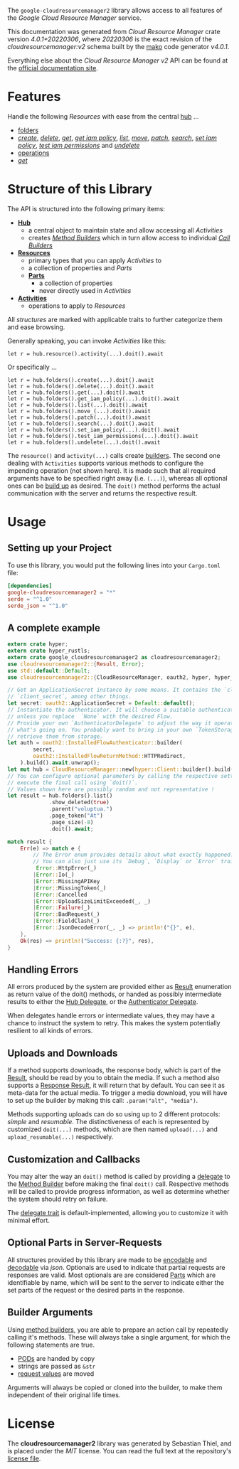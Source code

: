 <!---
DO NOT EDIT !
This file was generated automatically from 'src/generator/templates/api/README.md.mako'
DO NOT EDIT !
-->
The `google-cloudresourcemanager2` library allows access to all features of the *Google Cloud Resource Manager* service.

This documentation was generated from *Cloud Resource Manager* crate version *4.0.1+20220306*, where *20220306* is the exact revision of the *cloudresourcemanager:v2* schema built by the [mako](http://www.makotemplates.org/) code generator *v4.0.1*.

Everything else about the *Cloud Resource Manager* *v2* API can be found at the
[official documentation site](https://cloud.google.com/resource-manager).
# Features

Handle the following *Resources* with ease from the central [hub](https://docs.rs/google-cloudresourcemanager2/4.0.1+20220306/google_cloudresourcemanager2/CloudResourceManager) ... 

* [folders](https://docs.rs/google-cloudresourcemanager2/4.0.1+20220306/google_cloudresourcemanager2/api::Folder)
 * [*create*](https://docs.rs/google-cloudresourcemanager2/4.0.1+20220306/google_cloudresourcemanager2/api::FolderCreateCall), [*delete*](https://docs.rs/google-cloudresourcemanager2/4.0.1+20220306/google_cloudresourcemanager2/api::FolderDeleteCall), [*get*](https://docs.rs/google-cloudresourcemanager2/4.0.1+20220306/google_cloudresourcemanager2/api::FolderGetCall), [*get iam policy*](https://docs.rs/google-cloudresourcemanager2/4.0.1+20220306/google_cloudresourcemanager2/api::FolderGetIamPolicyCall), [*list*](https://docs.rs/google-cloudresourcemanager2/4.0.1+20220306/google_cloudresourcemanager2/api::FolderListCall), [*move*](https://docs.rs/google-cloudresourcemanager2/4.0.1+20220306/google_cloudresourcemanager2/api::FolderMoveCall), [*patch*](https://docs.rs/google-cloudresourcemanager2/4.0.1+20220306/google_cloudresourcemanager2/api::FolderPatchCall), [*search*](https://docs.rs/google-cloudresourcemanager2/4.0.1+20220306/google_cloudresourcemanager2/api::FolderSearchCall), [*set iam policy*](https://docs.rs/google-cloudresourcemanager2/4.0.1+20220306/google_cloudresourcemanager2/api::FolderSetIamPolicyCall), [*test iam permissions*](https://docs.rs/google-cloudresourcemanager2/4.0.1+20220306/google_cloudresourcemanager2/api::FolderTestIamPermissionCall) and [*undelete*](https://docs.rs/google-cloudresourcemanager2/4.0.1+20220306/google_cloudresourcemanager2/api::FolderUndeleteCall)
* [operations](https://docs.rs/google-cloudresourcemanager2/4.0.1+20220306/google_cloudresourcemanager2/api::Operation)
 * [*get*](https://docs.rs/google-cloudresourcemanager2/4.0.1+20220306/google_cloudresourcemanager2/api::OperationGetCall)




# Structure of this Library

The API is structured into the following primary items:

* **[Hub](https://docs.rs/google-cloudresourcemanager2/4.0.1+20220306/google_cloudresourcemanager2/CloudResourceManager)**
    * a central object to maintain state and allow accessing all *Activities*
    * creates [*Method Builders*](https://docs.rs/google-cloudresourcemanager2/4.0.1+20220306/google_cloudresourcemanager2/client::MethodsBuilder) which in turn
      allow access to individual [*Call Builders*](https://docs.rs/google-cloudresourcemanager2/4.0.1+20220306/google_cloudresourcemanager2/client::CallBuilder)
* **[Resources](https://docs.rs/google-cloudresourcemanager2/4.0.1+20220306/google_cloudresourcemanager2/client::Resource)**
    * primary types that you can apply *Activities* to
    * a collection of properties and *Parts*
    * **[Parts](https://docs.rs/google-cloudresourcemanager2/4.0.1+20220306/google_cloudresourcemanager2/client::Part)**
        * a collection of properties
        * never directly used in *Activities*
* **[Activities](https://docs.rs/google-cloudresourcemanager2/4.0.1+20220306/google_cloudresourcemanager2/client::CallBuilder)**
    * operations to apply to *Resources*

All *structures* are marked with applicable traits to further categorize them and ease browsing.

Generally speaking, you can invoke *Activities* like this:

```Rust,ignore
let r = hub.resource().activity(...).doit().await
```

Or specifically ...

```ignore
let r = hub.folders().create(...).doit().await
let r = hub.folders().delete(...).doit().await
let r = hub.folders().get(...).doit().await
let r = hub.folders().get_iam_policy(...).doit().await
let r = hub.folders().list(...).doit().await
let r = hub.folders().move_(...).doit().await
let r = hub.folders().patch(...).doit().await
let r = hub.folders().search(...).doit().await
let r = hub.folders().set_iam_policy(...).doit().await
let r = hub.folders().test_iam_permissions(...).doit().await
let r = hub.folders().undelete(...).doit().await
```

The `resource()` and `activity(...)` calls create [builders][builder-pattern]. The second one dealing with `Activities` 
supports various methods to configure the impending operation (not shown here). It is made such that all required arguments have to be 
specified right away (i.e. `(...)`), whereas all optional ones can be [build up][builder-pattern] as desired.
The `doit()` method performs the actual communication with the server and returns the respective result.

# Usage

## Setting up your Project

To use this library, you would put the following lines into your `Cargo.toml` file:

```toml
[dependencies]
google-cloudresourcemanager2 = "*"
serde = "^1.0"
serde_json = "^1.0"
```

## A complete example

```Rust
extern crate hyper;
extern crate hyper_rustls;
extern crate google_cloudresourcemanager2 as cloudresourcemanager2;
use cloudresourcemanager2::{Result, Error};
use std::default::Default;
use cloudresourcemanager2::{CloudResourceManager, oauth2, hyper, hyper_rustls};

// Get an ApplicationSecret instance by some means. It contains the `client_id` and 
// `client_secret`, among other things.
let secret: oauth2::ApplicationSecret = Default::default();
// Instantiate the authenticator. It will choose a suitable authentication flow for you, 
// unless you replace  `None` with the desired Flow.
// Provide your own `AuthenticatorDelegate` to adjust the way it operates and get feedback about 
// what's going on. You probably want to bring in your own `TokenStorage` to persist tokens and
// retrieve them from storage.
let auth = oauth2::InstalledFlowAuthenticator::builder(
        secret,
        oauth2::InstalledFlowReturnMethod::HTTPRedirect,
    ).build().await.unwrap();
let mut hub = CloudResourceManager::new(hyper::Client::builder().build(hyper_rustls::HttpsConnectorBuilder::new().with_native_roots().https_or_http().enable_http1().enable_http2().build()), auth);
// You can configure optional parameters by calling the respective setters at will, and
// execute the final call using `doit()`.
// Values shown here are possibly random and not representative !
let result = hub.folders().list()
             .show_deleted(true)
             .parent("voluptua.")
             .page_token("At")
             .page_size(-8)
             .doit().await;

match result {
    Err(e) => match e {
        // The Error enum provides details about what exactly happened.
        // You can also just use its `Debug`, `Display` or `Error` traits
         Error::HttpError(_)
        |Error::Io(_)
        |Error::MissingAPIKey
        |Error::MissingToken(_)
        |Error::Cancelled
        |Error::UploadSizeLimitExceeded(_, _)
        |Error::Failure(_)
        |Error::BadRequest(_)
        |Error::FieldClash(_)
        |Error::JsonDecodeError(_, _) => println!("{}", e),
    },
    Ok(res) => println!("Success: {:?}", res),
}

```
## Handling Errors

All errors produced by the system are provided either as [Result](https://docs.rs/google-cloudresourcemanager2/4.0.1+20220306/google_cloudresourcemanager2/client::Result) enumeration as return value of
the doit() methods, or handed as possibly intermediate results to either the 
[Hub Delegate](https://docs.rs/google-cloudresourcemanager2/4.0.1+20220306/google_cloudresourcemanager2/client::Delegate), or the [Authenticator Delegate](https://docs.rs/yup-oauth2/*/yup_oauth2/trait.AuthenticatorDelegate.html).

When delegates handle errors or intermediate values, they may have a chance to instruct the system to retry. This 
makes the system potentially resilient to all kinds of errors.

## Uploads and Downloads
If a method supports downloads, the response body, which is part of the [Result](https://docs.rs/google-cloudresourcemanager2/4.0.1+20220306/google_cloudresourcemanager2/client::Result), should be
read by you to obtain the media.
If such a method also supports a [Response Result](https://docs.rs/google-cloudresourcemanager2/4.0.1+20220306/google_cloudresourcemanager2/client::ResponseResult), it will return that by default.
You can see it as meta-data for the actual media. To trigger a media download, you will have to set up the builder by making
this call: `.param("alt", "media")`.

Methods supporting uploads can do so using up to 2 different protocols: 
*simple* and *resumable*. The distinctiveness of each is represented by customized 
`doit(...)` methods, which are then named `upload(...)` and `upload_resumable(...)` respectively.

## Customization and Callbacks

You may alter the way an `doit()` method is called by providing a [delegate](https://docs.rs/google-cloudresourcemanager2/4.0.1+20220306/google_cloudresourcemanager2/client::Delegate) to the 
[Method Builder](https://docs.rs/google-cloudresourcemanager2/4.0.1+20220306/google_cloudresourcemanager2/client::CallBuilder) before making the final `doit()` call. 
Respective methods will be called to provide progress information, as well as determine whether the system should 
retry on failure.

The [delegate trait](https://docs.rs/google-cloudresourcemanager2/4.0.1+20220306/google_cloudresourcemanager2/client::Delegate) is default-implemented, allowing you to customize it with minimal effort.

## Optional Parts in Server-Requests

All structures provided by this library are made to be [encodable](https://docs.rs/google-cloudresourcemanager2/4.0.1+20220306/google_cloudresourcemanager2/client::RequestValue) and 
[decodable](https://docs.rs/google-cloudresourcemanager2/4.0.1+20220306/google_cloudresourcemanager2/client::ResponseResult) via *json*. Optionals are used to indicate that partial requests are responses 
are valid.
Most optionals are are considered [Parts](https://docs.rs/google-cloudresourcemanager2/4.0.1+20220306/google_cloudresourcemanager2/client::Part) which are identifiable by name, which will be sent to 
the server to indicate either the set parts of the request or the desired parts in the response.

## Builder Arguments

Using [method builders](https://docs.rs/google-cloudresourcemanager2/4.0.1+20220306/google_cloudresourcemanager2/client::CallBuilder), you are able to prepare an action call by repeatedly calling it's methods.
These will always take a single argument, for which the following statements are true.

* [PODs][wiki-pod] are handed by copy
* strings are passed as `&str`
* [request values](https://docs.rs/google-cloudresourcemanager2/4.0.1+20220306/google_cloudresourcemanager2/client::RequestValue) are moved

Arguments will always be copied or cloned into the builder, to make them independent of their original life times.

[wiki-pod]: http://en.wikipedia.org/wiki/Plain_old_data_structure
[builder-pattern]: http://en.wikipedia.org/wiki/Builder_pattern
[google-go-api]: https://github.com/google/google-api-go-client

# License
The **cloudresourcemanager2** library was generated by Sebastian Thiel, and is placed 
under the *MIT* license.
You can read the full text at the repository's [license file][repo-license].

[repo-license]: https://github.com/Byron/google-apis-rsblob/main/LICENSE.md

